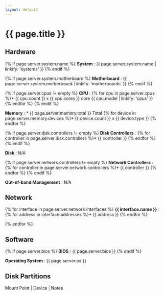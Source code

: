 ```yaml
---
layout: default
---
```


# {{ page.title }}

## Hardware

{% if page.server.system.name %}
**System**
: {{ page.server.system.name | linkify: 'systems' }}
{% endif %}

{% if page.server.system.motherboard %}
**Motherboard**
: {{ page.server.system.motherboard | linkify: 'motherboards' }}
{% endif %}

{% if page.server.cpus != empty %}
**CPU**
: {% for cpu in page.server.cpus %}* {{ cpu.count }} x {{ cpu.cores }} core {{ cpu.model | linkify: 'cpus' }}
  {% endfor %}
{% endif %}

**Memory**
: * {{ page.server.memory.total }} Total
  {% for device in page.server.memory.devices %}* {{ device.count }} x {{ device.type }}
  {% endfor %}

{% if page.server.disk.controllers != empty %}
**Disk Controllers**
: {% for controller in page.server.disk.controllers %}* {{ controller }}
  {% endfor %}
{% endif %}

**Disk**
: N/A

{% if page.server.network.controllers != empty %}
**Network Controllers**
: {% for controller in page.server.network.controllers %}* {{ controller }}
  {% endfor %}
{% endif %}

**Out-of-band Management**
: N/A

## Network

{% for interface in page.server.network.interfaces %}
**{{ interface.name }}**
: {% for address in interface.addresses %}* {{ address }}
  {% endfor %}

{% endfor %}

## Software

{% if page.server.bios %}
**BIOS**
: {{ page.server.bios }}
{% endif %}

**Operating System**
: {{ page.server.os }}

## Disk Partitions

Mount Point | Device | Notes
